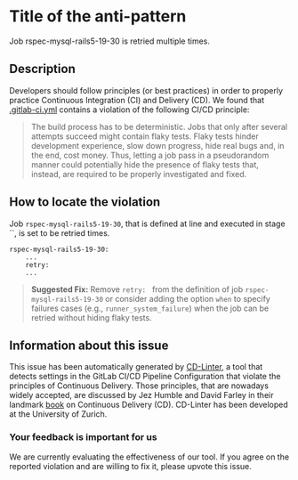 
# Title of the anti-pattern
Job rspec-mysql-rails5-19-30 is retried multiple times.

## Description
Developers should follow principles (or best practices) in order to properly practice Continuous Integration (CI) and Delivery (CD).
We found that [.gitlab-ci.yml](https://gitlab.com/bachtungvantung/gitlab-ce/blob/master/.gitlab-ci.yml) contains a violation of the following CI/CD principle:

> The build process has to be deterministic. Jobs that only after several attempts succeed might contain flaky tests. Flaky tests hinder development experience, slow down progress, hide real bugs and, in the end, cost money.
Thus, letting a job pass in a pseudorandom manner could potentially hide the presence of flaky tests that, instead, are required to be properly investigated and fixed.

## How to locate the violation
Job `rspec-mysql-rails5-19-30`, that is defined at line  and executed in stage ``, is set to be retried  times. 

```
rspec-mysql-rails5-19-30:
    ...
    retry: 
    ...
```

> **Suggested Fix:** Remove ```retry: ``` from the definition of job `rspec-mysql-rails5-19-30` or consider adding the option ```when``` to specify failures cases (e.g., ```runner_system_failure```) when the job can be retried without hiding flaky tests.


## Information about this issue

This issue has been automatically generated by [CD-Linter](https://gitlab.com/Jancso/configuration-analytics), a tool that detects settings in the GitLab CI/CD Pipeline Configuration that violate the principles of Continuous Delivery. Those principles, that are nowadays widely accepted, are discussed by Jez Humble and David Farley in their landmark [book](https://www.oreilly.com/library/view/continuous-delivery-reliable/9780321670250/) on Continuous Delivery (CD). CD-Linter has been developed at the University of Zurich.

### Your feedback is important for us
We are currently evaluating the effectiveness of our tool. If you agree on the reported violation and are willing to fix it, please upvote this issue.

